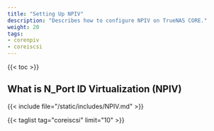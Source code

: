 ```yaml
---
title: "Setting Up NPIV"
description: "Describes how to configure NPIV on TrueNAS CORE."
weight: 20
tags:
- corenpiv
- coreiscsi
---
```


{{< toc >}}

## What is N_Port ID Virtualization (NPIV)

{{< include file="/static/includes/NPIV.md" >}}

{{< taglist tag="coreiscsi" limit="10" >}}
